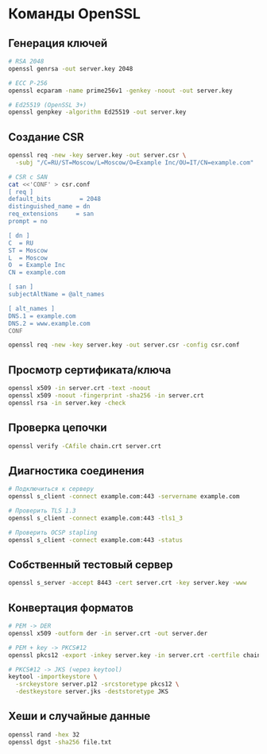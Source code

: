# Команды OpenSSL

## Генерация ключей

```bash
# RSA 2048
openssl genrsa -out server.key 2048

# ECC P-256
openssl ecparam -name prime256v1 -genkey -noout -out server.key

# Ed25519 (OpenSSL 3+)
openssl genpkey -algorithm Ed25519 -out server.key
```

## Создание CSR

```bash
openssl req -new -key server.key -out server.csr \
  -subj "/C=RU/ST=Moscow/L=Moscow/O=Example Inc/OU=IT/CN=example.com"

# CSR с SAN
cat <<'CONF' > csr.conf
[ req ]
default_bits        = 2048
distinguished_name = dn
req_extensions     = san
prompt = no

[ dn ]
C  = RU
ST = Moscow
L  = Moscow
O  = Example Inc
CN = example.com

[ san ]
subjectAltName = @alt_names

[ alt_names ]
DNS.1 = example.com
DNS.2 = www.example.com
CONF

openssl req -new -key server.key -out server.csr -config csr.conf
```

## Просмотр сертификата/ключа

```bash
openssl x509 -in server.crt -text -noout
openssl x509 -noout -fingerprint -sha256 -in server.crt
openssl rsa -in server.key -check
```

## Проверка цепочки

```bash
openssl verify -CAfile chain.crt server.crt
```

## Диагностика соединения

```bash
# Подключиться к серверу
openssl s_client -connect example.com:443 -servername example.com

# Проверить TLS 1.3
openssl s_client -connect example.com:443 -tls1_3

# Проверить OCSP stapling
openssl s_client -connect example.com:443 -status
```

## Собственный тестовый сервер

```bash
openssl s_server -accept 8443 -cert server.crt -key server.key -www
```

## Конвертация форматов

```bash
# PEM -> DER
openssl x509 -outform der -in server.crt -out server.der

# PEM + key -> PKCS#12
openssl pkcs12 -export -inkey server.key -in server.crt -certfile chain.crt -out server.p12

# PKCS#12 -> JKS (через keytool)
keytool -importkeystore \
  -srckeystore server.p12 -srcstoretype pkcs12 \
  -destkeystore server.jks -deststoretype JKS
```

## Хеши и случайные данные

```bash
openssl rand -hex 32
openssl dgst -sha256 file.txt
```

